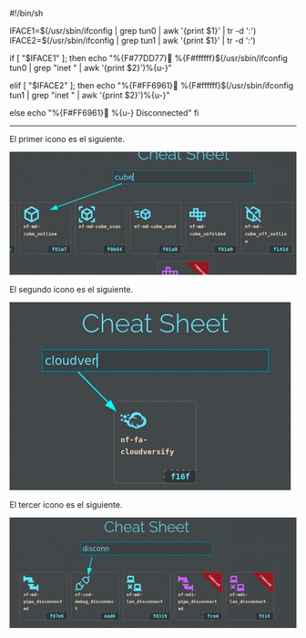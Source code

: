 #!/bin/sh

IFACE1=$(/usr/sbin/ifconfig | grep tun0 | awk '{print $1}' | tr -d ':')
IFACE2=$(/usr/sbin/ifconfig | grep tun1 | awk '{print $1}' | tr -d ':')

if [ "$IFACE1" ]; then
    echo "%{F#77DD77}󰆧 %{F#ffffff}$(/usr/sbin/ifconfig tun0 | grep "inet " | awk '{print $2}')%{u-}"

elif [ "$IFACE2" ]; then
    echo "%{F#FF6961}  %{F#ffffff}$(/usr/sbin/ifconfig tun1 | grep "inet " | awk '{print $2}')%{u-}"

else
	echo "%{F#FF6961} %{u-} Disconnected"
fi

-------------------------------------------------------------------------------------------------------------

El primer icono es el siguiente.

![Icono cubo](/assets/img/cube-icono.png)

El segundo icono es el siguiente.

![Icono nube](/assets/img/cloud-icono.png)

El tercer icono es el siguiente.

![Icono bridge desconectado](/assets/img/icono-disconnect-bridge.png)
